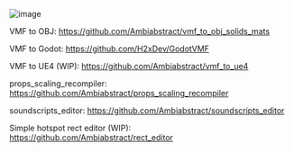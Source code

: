 ![image](https://user-images.githubusercontent.com/60753651/162586376-10b8c1a3-a801-45d1-953e-b7e8a62b11df.png) 
<!-- ![image](https://user-images.githubusercontent.com/60753651/162586494-32ddeb19-27fc-435c-a1c0-f5225234db82.png) -->

VMF to OBJ: https://github.com/Ambiabstract/vmf_to_obj_solids_mats

VMF to Godot: https://github.com/H2xDev/GodotVMF

VMF to UE4 (WIP): https://github.com/Ambiabstract/vmf_to_ue4

props_scaling_recompiler: https://github.com/Ambiabstract/props_scaling_recompiler

soundscripts_editor: https://github.com/Ambiabstract/soundscripts_editor

Simple hotspot rect editor (WIP): https://github.com/Ambiabstract/rect_editor
